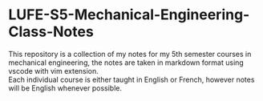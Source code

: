 # LUFE-S5-Mechanical-Engineering-Class-Notes
This repository is a collection of my notes for my 5th semester courses in mechanical engineering, the notes are taken in markdown format using vscode with vim extension.  
Each individual course is either taught in English or French, however notes will be English whenever possible.
